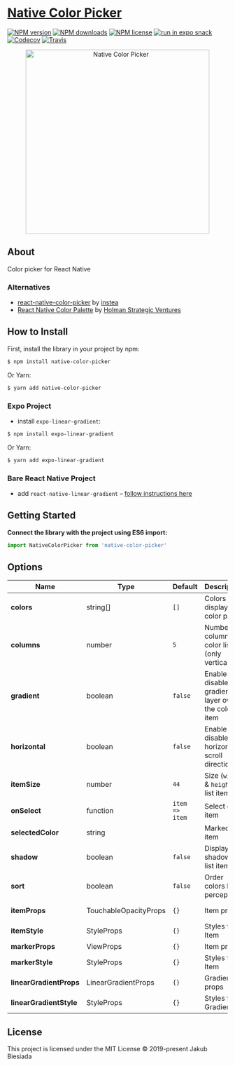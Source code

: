 # [Native Color Picker](https://github.com/native-ly/native-color-picker)

[![NPM version](https://img.shields.io/npm/v/native-color-picker?style=flat-square)](https://www.npmjs.com/package/native-color-picker)
[![NPM downloads](https://img.shields.io/npm/dm/native-color-picker?style=flat-square)](https://www.npmjs.com/package/native-color-picker)
[![NPM license](https://img.shields.io/npm/l/native-color-picker?style=flat-square)](https://www.npmjs.com/package/native-color-picker)
[![run in expo snack](https://img.shields.io/badge/Run%20in%20Snack-4630EB?style=flat-square&logo=EXPO&labelColor=FFF&logoColor=000)](https://snack.expo.io/@jbiesiada/native-color-picker)
[![Codecov](https://img.shields.io/codecov/c/github/native-ly/native-color-picker?style=flat-square)](https://codecov.io/gh/native-ly/native-color-picker)
[![Travis](https://img.shields.io/travis/com/native-ly/native-color-picker/main?style=flat-square)](https://travis-ci.com/native-ly/native-color-picker) <!-- TODO -->
<!-- TODO bundlesize -->

<p align="center">
  <img width="420" src="https://raw.githubusercontent.com/native-ly/native-color-picker/main/assets/preview.jpg" alt="Native Color Picker">
</p>

## About

Color picker for React Native

### Alternatives

- [react-native-color-picker](https://github.com/instea/react-native-color-picker/) by [instea](https://github.com/instea/)
- [React Native Color Palette](https://github.com/holmansv/react-native-color-palette/) by [Holman Strategic Ventures](https://github.com/holmansv/)

## How to Install

First, install the library in your project by npm:

```sh
$ npm install native-color-picker
```

Or Yarn:

```sh
$ yarn add native-color-picker
```

### Expo Project

- install `expo-linear-gradient`:

```sh
$ npm install expo-linear-gradient
```

Or Yarn:

```sh
$ yarn add expo-linear-gradient
```

### Bare React Native Project

- add `react-native-linear-gradient` – [follow instructions here](https://github.com/react-native-community/react-native-linear-gradient#react-native-linear-gradient)

## Getting Started

**Connect the library with the project using ES6 import:**

```js
import NativeColorPicker from 'native-color-picker'
```

## Options

| Name                    | Type                  | Default        | Description                                          | Available options                       |
| ----------------------- | --------------------- | -------------- | ---------------------------------------------------- | --------------------------------------- |
| **colors**              | string[]              | `[]`           | Colors to display in a color picker                  | e.g.: `['#f96204', '#43d8c9']`          |
| **columns**             | number                | `5`            | Number of columns in color list (only vertical)      | Number of columns                       |
| **gradient**            | boolean               | `false`        | Enable or disable gradient layer over the color item | `true` - enable, `false` - disable      |
| **horizontal**          | boolean               | `false`        | Enable or disable horizontal scroll direction        | `true` - horizontal, `false` - vertical |
| **itemSize**            | number                | `44`           | Size (`width` & `height`) of list item               | Size of list item                       |
| **onSelect**            | function              | `item => item` | Select color item                                    | e.g.: `elem => { /* code */ }`          |
| **selectedColor**       | string                | ` `            | Marked item                                          | Color from the list `colors`            |
| **shadow**              | boolean               | `false`        | Display shadow for list items                        | `true` - enable, `false` - disable      |
| **sort**                | boolean               | `false`        | Order colors by perception                           | `true` - enable, `false` - disable      |
| **itemProps**           | TouchableOpacityProps | `{}`           | Item props                                           | TouchableOpacity props                  |
| **itemStyle**           | StyleProps<ViewStyle> | `{}`           | Styles for Item                                      | View styles                             |
| **markerProps**         | ViewProps             | `{}`           | Item props                                           | View props                              |
| **markerStyle**         | StyleProps<ViewStyle> | `{}`           | Styles for Item                                      | View styles                             |
| **linearGradientProps** | LinearGradientProps   | `{}`           | Gradient props                                       | LinearGradientProps props               |
| **linearGradientStyle** | StyleProps<ViewStyle> | `{}`           | Styles for Gradient                                  | View styles                             |

## License

This project is licensed under the MIT License © 2019-present Jakub Biesiada
